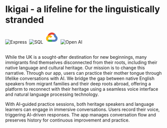 # Ikigai - a lifeline for the linguistically stranded


<div>
  <img src="https://hackersandslackers-cdn.storage.googleapis.com/2020/05/express.png"  title="Express" alt="Express" width="40" height="40"/>&nbsp;
  <img src="https://cdn0.iconfinder.com/data/icons/flat-design-database-set-3/24/sql-1024.png" title="SQL" alt="SQL" width="40" height="40"/>&nbsp;
  <img src="https://github.com/devicons/devicon/blob/master/icons/googlecloud/googlecloud-original.svg" title="Google Cloud" alt="Google CLoud" width="40" height="40"/>&nbsp;
  <img src="https://isurajitroy.com/wp-content/uploads/2023/06/ChatGPT-Logo-TM-Official.png" title="Open AI" alt="Open AI" width="40" height="40"/>&nbsp;
</div>

<br>

While the UK is a sought-after destination for new beginnings, many immigrants find themselves disconnected from their roots, including their native language and cultural heritage. Our mission is to change this narrative. Through our app, users can practice their mother tongue through lifelike conversations with AI. We bridge the gap between native English speakers from migrant families and their deep roots abroad, offering a platform to reconnect with their heritage using a seamless voice interface and natural language processing technology.

With AI-guided practice sessions, both heritage speakers and language learners can engage in immersive conversations. Users record their voice, triggering AI-driven responses. The app manages conversation flow and preserves history for continuous improvement and practice.
